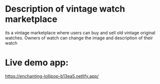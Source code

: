# Description of vintage watch marketplace
its a vintage marketplace where users can buy and sell old vintage original watches. Owners of watch can change the image and description of their watch


# Live demo app:


https://enchanting-lollipop-b13ea5.netlify.app/
